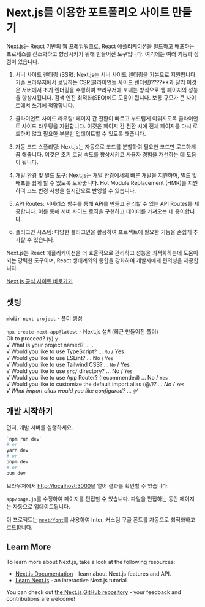 # Next.js를 이용한 포트폴리오 사이트 만들기

 Next.js는 React 기반의 웹 프레임워크로, React 애플리케이션을 빌드하고 배포하는 프로세스를 간소화하고 향상시키기 위해 만들어진 도구입니다. 여기에는 여러 기능과 장점이 있습니다.

1. 서버 사이드 렌더링 (SSR): Next.js는 서버 사이드 렌더링을 기본으로 지원합니다. 기존 브라우저에서 로딩하는 CSR(클라이언트 사이드 렌더링)????**과 달리 이것은 서버에서 초기 렌더링을 수행하여 브라우저에 보내는 방식으로 웹 페이지의 성능을 향상시킵니다. 검색 엔진 최적화(SEO)에도 도움이 됩니다. 보통 규모가 큰 사이트에서 쓰기에 적합합니다.

2. 클라이언트 사이드 라우팅: 페이지 간 전환이 빠르고 부드럽게 이뤄지도록 클라이언트 사이드 라우팅을 지원합니다. 이것은 페이지 간 전환 시에 전체 페이지를 다시 로드하지 않고 필요한 부분만 업데이트할 수 있도록 해줍니다.

3. 자동 코드 스플리팅: Next.js는 자동으로 코드를 분할하여 필요한 코드만 로드하게끔 해줍니다. 이것은 초기 로딩 속도를 향상시키고 사용자 경험을 개선하는 데 도움이 됩니다.

4. 개발 환경 및 빌드 도구: Next.js는 개발 환경에서의 빠른 개발을 지원하며, 빌드 및 배포를 쉽게 할 수 있도록 도와줍니다. Hot Module Replacement (HMR)를 지원하여 코드 변경 사항을 실시간으로 반영할 수 있습니다.

5. API Routes: 서버리스 함수를 통해 API를 만들고 관리할 수 있는 API Routes를 제공합니다. 이를 통해 서버 사이드 로직을 구현하고 데이터를 가져오는 데 용이합니다.

6. 플러그인 시스템: 다양한 플러그인을 활용하여 프로젝트에 필요한 기능을 손쉽게 추가할 수 있습니다.

Next.js는 React 애플리케이션을 더 효율적으로 관리하고 성능을 최적화하는데 도움이 되는 강력한 도구이며, React 생태계와의 통합을 강화하여 개발자에게 편의성을 제공합니다.

[Next.js 공식 사이트 바로가기](https://nextjs.org/)  


## 셋팅

`mkdir next-project` - 폴더 생성   
   
`npx create-next-app@latest` - Next.js 설치(최근 만들어진 폴더)   
Ok to proceed? (y) `y`   
√ What is your project named? ... `.`   
√ Would you like to use TypeScript? ... `No` / Yes   
√ Would you like to use ESLint? ... No / `Yes`   
√ Would you like to use Tailwind CSS? ... `No` / Yes   
√ Would you like to use `src/` directory? ... No / `Yes`   
√ Would you like to use App Router? (recommended) ... No / `Yes`   
√ Would you like to customize the default import alias (@/*)? ... No / `Yes`   
√ What import alias would you like configured? ... `@`/*   


## 개발 시작하기

먼저, 개발 서버를 실행하세요.

```bash
`npm run dev`
# or
yarn dev
# or
pnpm dev
# or
bun dev
```

브라우저에서 [http://localhost:3000](http://localhost:3000)을 열어 결과를 확인할 수 있습니다.

`app/page.js`를 수정하여 페이지를 편집할 수 있습니다. 파일을 편집하는 동안 페이지는 자동으로 업데이트됩니다.

이 프로젝트는 [`next/font`](https://nextjs.org/docs/basic-features/font-optimization)를 사용하여 Inter, 커스텀 구글 폰트를 자동으로 최적화하고 로드합니다.


## Learn More

To learn more about Next.js, take a look at the following resources:

- [Next.js Documentation](https://nextjs.org/docs) - learn about Next.js features and API.
- [Learn Next.js](https://nextjs.org/learn) - an interactive Next.js tutorial.

You can check out [the Next.js GitHub repository](https://github.com/vercel/next.js/) - your feedback and contributions are welcome!



